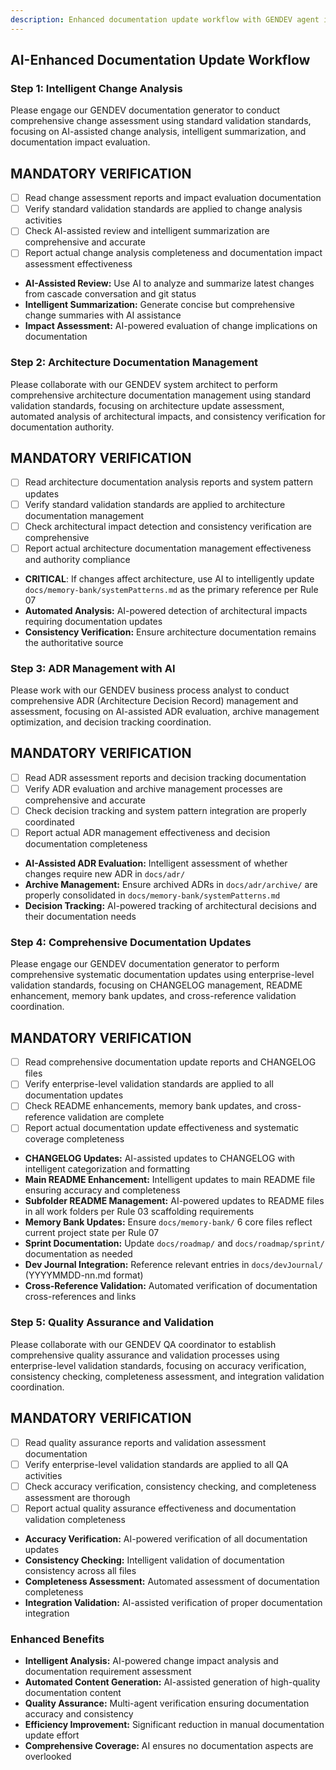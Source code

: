 ```yaml
---
description: Enhanced documentation update workflow with GENDEV agent integration for intelligent analysis, automated content generation, and comprehensive quality assurance.
---
```


## AI-Enhanced Documentation Update Workflow

### Step 1: Intelligent Change Analysis

Please engage our GENDEV documentation generator to conduct comprehensive change assessment using standard validation standards, focusing on AI-assisted change analysis, intelligent summarization, and documentation impact evaluation.

## MANDATORY VERIFICATION

- [ ] Read change assessment reports and impact evaluation documentation
- [ ] Verify standard validation standards are applied to change analysis activities
- [ ] Check AI-assisted review and intelligent summarization are comprehensive and accurate
- [ ] Report actual change analysis completeness and documentation impact assessment effectiveness

- **AI-Assisted Review:** Use AI to analyze and summarize latest changes from cascade conversation and git status
- **Intelligent Summarization:** Generate concise but comprehensive change summaries with AI assistance
- **Impact Assessment:** AI-powered evaluation of change implications on documentation

### Step 2: Architecture Documentation Management

Please collaborate with our GENDEV system architect to perform comprehensive architecture documentation management using standard validation standards, focusing on architecture update assessment, automated analysis of architectural impacts, and consistency verification for documentation authority.

## MANDATORY VERIFICATION

- [ ] Read architecture documentation analysis reports and system pattern updates
- [ ] Verify standard validation standards are applied to architecture documentation management
- [ ] Check architectural impact detection and consistency verification are comprehensive
- [ ] Report actual architecture documentation management effectiveness and authority compliance

- **CRITICAL**: If changes affect architecture, use AI to intelligently update `docs/memory-bank/systemPatterns.md` as the primary reference per Rule 07
- **Automated Analysis:** AI-powered detection of architectural impacts requiring documentation updates
- **Consistency Verification:** Ensure architecture documentation remains the authoritative source

### Step 3: ADR Management with AI

Please work with our GENDEV business process analyst to conduct comprehensive ADR (Architecture Decision Record) management and assessment, focusing on AI-assisted ADR evaluation, archive management optimization, and decision tracking coordination.

## MANDATORY VERIFICATION

- [ ] Read ADR assessment reports and decision tracking documentation
- [ ] Verify ADR evaluation and archive management processes are comprehensive and accurate
- [ ] Check decision tracking and system pattern integration are properly coordinated
- [ ] Report actual ADR management effectiveness and decision documentation completeness

- **AI-Assisted ADR Evaluation:** Intelligent assessment of whether changes require new ADR in `docs/adr/`
- **Archive Management:** Ensure archived ADRs in `docs/adr/archive/` are properly consolidated in `docs/memory-bank/systemPatterns.md`
- **Decision Tracking:** AI-powered tracking of architectural decisions and their documentation needs

### Step 4: Comprehensive Documentation Updates

Please engage our GENDEV documentation generator to perform comprehensive systematic documentation updates using enterprise-level validation standards, focusing on CHANGELOG management, README enhancement, memory bank updates, and cross-reference validation coordination.

## MANDATORY VERIFICATION

- [ ] Read comprehensive documentation update reports and CHANGELOG files
- [ ] Verify enterprise-level validation standards are applied to all documentation updates
- [ ] Check README enhancements, memory bank updates, and cross-reference validation are complete
- [ ] Report actual documentation update effectiveness and systematic coverage completeness

- **CHANGELOG Updates:** AI-assisted updates to CHANGELOG with intelligent categorization and formatting
- **Main README Enhancement:** Intelligent updates to main README file ensuring accuracy and completeness
- **Subfolder README Management:** AI-powered updates to README files in all work folders per Rule 03 scaffolding requirements
- **Memory Bank Updates:** Ensure `docs/memory-bank/` 6 core files reflect current project state per Rule 07
- **Sprint Documentation:** Update `docs/roadmap/` and `docs/roadmap/sprint/` documentation as needed
- **Dev Journal Integration:** Reference relevant entries in `docs/devJournal/` (YYYYMMDD-nn.md format)
- **Cross-Reference Validation:** Automated verification of documentation cross-references and links

### Step 5: Quality Assurance and Validation

Please collaborate with our GENDEV QA coordinator to establish comprehensive quality assurance and validation processes using enterprise-level validation standards, focusing on accuracy verification, consistency checking, completeness assessment, and integration validation coordination.

## MANDATORY VERIFICATION

- [ ] Read quality assurance reports and validation assessment documentation
- [ ] Verify enterprise-level validation standards are applied to all QA activities
- [ ] Check accuracy verification, consistency checking, and completeness assessment are thorough
- [ ] Report actual quality assurance effectiveness and documentation validation completeness

- **Accuracy Verification:** AI-powered verification of all documentation updates
- **Consistency Checking:** Intelligent validation of documentation consistency across all files
- **Completeness Assessment:** Automated assessment of documentation completeness
- **Integration Validation:** AI-assisted verification of proper documentation integration

### Enhanced Benefits

- **Intelligent Analysis:** AI-powered change impact analysis and documentation requirement assessment
- **Automated Content Generation:** AI-assisted generation of high-quality documentation content
- **Quality Assurance:** Multi-agent verification ensuring documentation accuracy and consistency
- **Efficiency Improvement:** Significant reduction in manual documentation update effort
- **Comprehensive Coverage:** AI ensures no documentation aspects are overlooked
